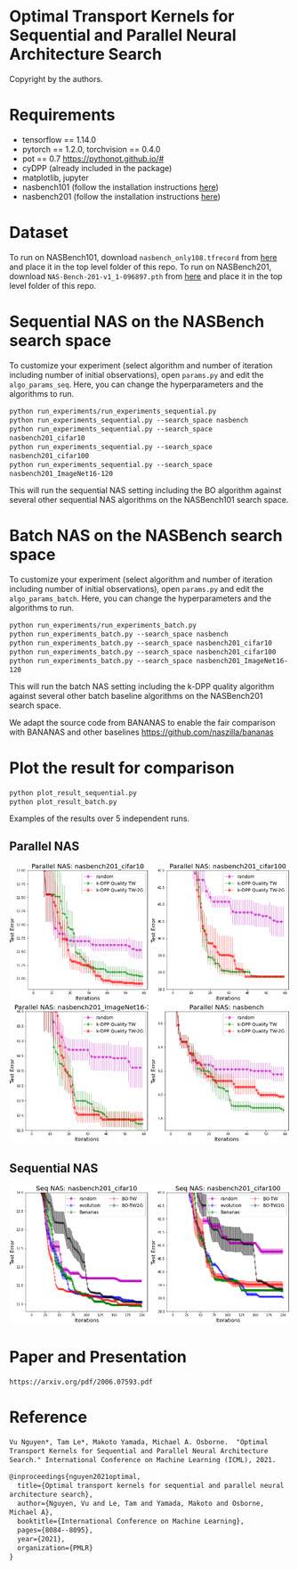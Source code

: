
# Optimal Transport Kernels for Sequential and Parallel Neural Architecture Search
Copyright by the authors.

# Requirements
- tensorflow == 1.14.0
- pytorch == 1.2.0, torchvision == 0.4.0
- pot == 0.7 https://pythonot.github.io/# 
- cyDPP (already included in the package)
- matplotlib, jupyter
- nasbench101 (follow the installation instructions [here](https://github.com/google-research/nasbench))
- nasbench201 (follow the installation instructions [here](https://github.com/D-X-Y/NAS-Bench-201))

# Dataset
To run on NASBench101, download `nasbench_only108.tfrecord` from [here](https://github.com/google-research/nasbench) and place it in the top level folder of this repo.
To run on NASBench201, download `NAS-Bench-201-v1_1-096897.pth` from [here](https://github.com/D-X-Y/NAS-Bench-201) and place it in the top level folder of this repo.

# Sequential NAS on the NASBench search space

To customize your experiment (select algorithm and number of iteration including number of initial observations), open `params.py` and edit the `algo_params_seq`. Here, you can change the hyperparameters and the algorithms to run.

```
python run_experiments/run_experiments_sequential.py
python run_experiments_sequential.py --search_space nasbench
python run_experiments_sequential.py --search_space nasbench201_cifar10
python run_experiments_sequential.py --search_space nasbench201_cifar100
python run_experiments_sequential.py --search_space nasbench201_ImageNet16-120
```

This will run the sequential NAS setting including the BO algorithm against several other sequential NAS algorithms on the NASBench101 search space.

# Batch NAS on the NASBench search space

To customize your experiment (select algorithm and number of iteration including number of initial observations), open `params.py` and edit the `algo_params_batch`. Here, you can change the hyperparameters and the algorithms to run.

```
python run_experiments/run_experiments_batch.py
python run_experiments_batch.py --search_space nasbench
python run_experiments_batch.py --search_space nasbench201_cifar10
python run_experiments_batch.py --search_space nasbench201_cifar100
python run_experiments_batch.py --search_space nasbench201_ImageNet16-120
```
This will run the batch NAS setting including the k-DPP quality algorithm against several other batch baseline algorithms on the NASBench201 search space.

We adapt the source code from BANANAS to enable the fair comparison with BANANAS and other baselines https://github.com/naszilla/bananas

# Plot the result for comparison
```
python plot_result_sequential.py
python plot_result_batch.py
```

Examples of the results over 5 independent runs.

## Parallel NAS

<img src="./run_experiments/fig/batch_nasbench201_cifar10.png" width="250" height="250" /> <img src="./run_experiments/fig/batch_nasbench201_cifar100.png" width="250" height="250" />
<img src="./run_experiments/fig/batch_nasbench201_ImageNet16-120.png" width="250" height="250" /> <img src="./run_experiments/fig/batch_nasbench.png" width="250" height="250" />

## Sequential NAS
<img src="./run_experiments/fig/sequential_nasbench201_cifar10.png" width="250" height="250" /> <img src="./run_experiments/fig/sequential_nasbench201_cifar100.png" width="250" height="250" />



# Paper and Presentation
```
https://arxiv.org/pdf/2006.07593.pdf
```

# Reference
```
Vu Nguyen*, Tam Le*, Makoto Yamada, Michael A. Osborne.  "Optimal Transport Kernels for Sequential and Parallel Neural Architecture Search." International Conference on Machine Learning (ICML), 2021.
```


```
@inproceedings{nguyen2021optimal,
  title={Optimal transport kernels for sequential and parallel neural architecture search},
  author={Nguyen, Vu and Le, Tam and Yamada, Makoto and Osborne, Michael A},
  booktitle={International Conference on Machine Learning},
  pages={8084--8095},
  year={2021},
  organization={PMLR}
}
```


